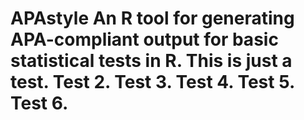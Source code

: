 # APAstyle An R tool for generating APA-compliant output for basic statistical tests in R. This is just a test. Test 2. Test 3.  Test 4. Test 5. Test 6. 
